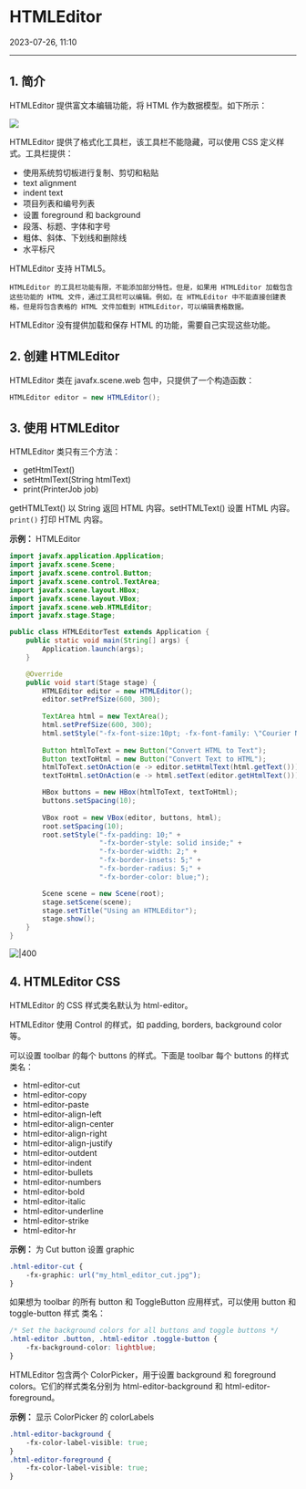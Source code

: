 # HTMLEditor

2023-07-26, 11:10
****
## 1. 简介

HTMLEditor 提供富文本编辑功能，将 HTML 作为数据模型。如下所示：

![](Pasted%20image%2020230726102356.png)

HTMLEditor 提供了格式化工具栏，该工具栏不能隐藏，可以使用 CSS 定义样式。工具栏提供：

- 使用系统剪切板进行复制、剪切和粘贴
- text alignment
- indent text
- 项目列表和编号列表
- 设置 foreground 和 background
- 段落、标题、字体和字号
- 粗体、斜体、下划线和删除线
- 水平标尺

HTMLEditor 支持 HTML5。

```ad-note
HTMLEditor 的工具栏功能有限，不能添加部分特性。但是，如果用 HTMLEditor 加载包含这些功能的 HTML 文件，通过工具栏可以编辑。例如，在 HTMLEditor 中不能直接创建表格，但是将包含表格的 HTML 文件加载到 HTMLEditor，可以编辑表格数据。
```

HTMLEditor 没有提供加载和保存 HTML 的功能，需要自己实现这些功能。

## 2. 创建 HTMLEditor

HTMLEditor 类在 javafx.scene.web 包中，只提供了一个构造函数：

```java
HTMLEditor editor = new HTMLEditor();
```

## 3. 使用 HTMLEditor

HTMLEditor 类只有三个方法：

- getHtmlText()
- setHtmlText(String htmlText)
- print(PrinterJob job)

getHTMLText() 以 String 返回 HTML 内容。setHTMLText() 设置  HTML 内容。`print()` 打印 HTML 内容。

**示例：** HTMLEditor

```java
import javafx.application.Application;
import javafx.scene.Scene;
import javafx.scene.control.Button;
import javafx.scene.control.TextArea;
import javafx.scene.layout.HBox;
import javafx.scene.layout.VBox;
import javafx.scene.web.HTMLEditor;
import javafx.stage.Stage;

public class HTMLEditorTest extends Application {
	public static void main(String[] args) {
		Application.launch(args);
	}

	@Override
	public void start(Stage stage) {
		HTMLEditor editor = new HTMLEditor();
		editor.setPrefSize(600, 300);
		
		TextArea html = new TextArea();
		html.setPrefSize(600, 300);
		html.setStyle("-fx-font-size:10pt; -fx-font-family: \"Courier New\";");
		
		Button htmlToText = new Button("Convert HTML to Text");
		Button textToHtml = new Button("Convert Text to HTML");
		htmlToText.setOnAction(e -> editor.setHtmlText(html.getText()));
		textToHtml.setOnAction(e -> html.setText(editor.getHtmlText()));

		HBox buttons = new HBox(htmlToText, textToHtml);
		buttons.setSpacing(10);
		
		VBox root = new VBox(editor, buttons, html);
		root.setSpacing(10);
		root.setStyle("-fx-padding: 10;" + 
		              "-fx-border-style: solid inside;" + 
		              "-fx-border-width: 2;" +
		              "-fx-border-insets: 5;" + 
		              "-fx-border-radius: 5;" + 
		              "-fx-border-color: blue;");

		Scene scene = new Scene(root);
		stage.setScene(scene);
		stage.setTitle("Using an HTMLEditor");
		stage.show();
	}
}
```

![|400](Pasted%20image%2020230726110433.png)

## 4. HTMLEditor CSS

HTMLEditor 的 CSS 样式类名默认为 html-editor。

HTMLEditor 使用 Control 的样式，如 padding, borders, background color 等。

可以设置 toolbar 的每个 buttons 的样式。下面是 toolbar 每个 buttons 的样式类名：

- html-editor-cut
- html-editor-copy
- html-editor-paste
- html-editor-align-left
- html-editor-align-center
- html-editor-align-right
- html-editor-align-justify
- html-editor-outdent
- html-editor-indent
- html-editor-bullets
- html-editor-numbers
- html-editor-bold
- html-editor-italic
- html-editor-underline
- html-editor-strike
- html-editor-hr

**示例：** 为 Cut button 设置 graphic

```css
.html-editor-cut {
    -fx-graphic: url("my_html_editor_cut.jpg");
}
```

如果想为 toolbar 的所有  button 和 ToggleButton 应用样式，可以使用 button 和 toggle-button 样式 类名：

```css
/* Set the background colors for all buttons and toggle buttons */
.html-editor .button, .html-editor .toggle-button {
    -fx-background-color: lightblue;
}
```

HTMLEditor 包含两个 ColorPicker，用于设置 background 和 foreground colors。它们的样式类名分别为 html-editor-background 和 html-editor-foreground。

**示例：** 显示 ColorPicker 的 colorLabels

```css
.html-editor-background {
    -fx-color-label-visible: true;
}
.html-editor-foreground {
    -fx-color-label-visible: true;
}
```
